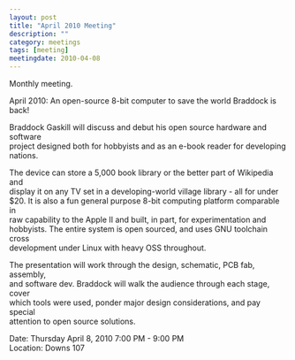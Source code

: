 ```yaml
---
layout: post
title: "April 2010 Meeting"
description: ""
category: meetings
tags: [meeting]
meetingdate: 2010-04-08
---
```


Monthly meeting.                                                               
                                                                             
April 2010: An open-source 8-bit computer to save the world Braddock is back!  
                                                                             
Braddock Gaskill will discuss and debut his open source hardware and software  
project designed both for hobbyists and as an e-book reader for developing     
nations.                                                                       
                                                                             
The device can store a 5,000 book library or the better part of Wikipedia and  
display it on any TV set in a developing-world village library - all for under 
$20. It is also a fun general purpose 8-bit computing platform comparable in   
raw capability to the Apple II and built, in part, for experimentation and     
hobbyists. The entire system is open sourced, and uses GNU toolchain cross     
development under Linux with heavy OSS throughout.                             
                                                                             
The presentation will work through the design, schematic, PCB fab, assembly,   
and software dev. Braddock will walk the audience through each stage, cover    
which tools were used, ponder major design considerations, and pay special     
attention to open source solutions.                                            
                                                                             
Date: Thursday April 8, 2010 7:00 PM - 9:00 PM                                   
Location: Downs 107                                         
